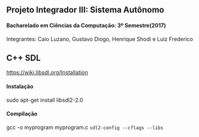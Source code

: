 ## Projeto Integrador III: Sistema Autônomo
#### Bacharelado em Ciências da Computação: 3º Semestre(2017)

Integrantes: Caio Luzano, Gustavo Diogo, Henrique Shodi e Luiz Frederico


## C++ SDL

https://wiki.libsdl.org/Installation

#### Instalação

sudo apt-get install libsdl2-2.0

#### Compilação

gcc -o myprogram myprogram.c `sdl2-config --cflags --libs`
